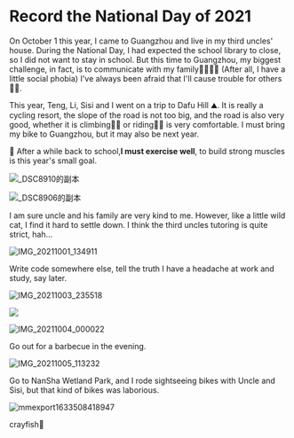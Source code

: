# Record the National Day of 2021

On October 1 this year, I came to Guangzhou and live in my third uncles' house. During the National Day, I had expected the school library to close, so I did not want to stay in school. But this time to Guangzhou, my biggest challenge, in fact, is to communicate with my family👨‍👩‍👧‍👦 (After all, I have a little social phobia) I've always been afraid that I'll cause trouble for others🙍‍♂️.

This year, Teng, Li, Sisi and I went on a trip to Dafu Hill ⛰️. It is really a cycling resort, the slope of the road is not too big, and the road is also very good, whether it is climbing🧗‍♂️ or riding🚴‍♀️ is very comfortable. I must bring my bike to Guangzhou, but it may also be next year.

📝 After a while back to school,**I must exercise well**, to build strong muscles is this year's small goal. 

![_DSC8910的副本](https://vichien-public.oss-cn-guangzhou.aliyuncs.com/typora/_DSC8910%E7%9A%84%E5%89%AF%E6%9C%AC.jpg)

![_DSC8906的副本](https://vichien-public.oss-cn-guangzhou.aliyuncs.com/typora/_DSC8906%E7%9A%84%E5%89%AF%E6%9C%AC.jpg)

I am sure uncle and his family are very kind to me. However, like a little wild cat, I find it hard to settle down. I think the third uncles tutoring is quite strict, hah... 

![IMG_20211001_134911](https://vichien-public.oss-cn-guangzhou.aliyuncs.com/typora/IMG_20211001_134911.jpg)

Write code somewhere else, tell the truth I have a headache at work and study, say later.

![IMG_20211003_235518](https://vichien-public.oss-cn-guangzhou.aliyuncs.com/typora/IMG_20211003_235518.jpg)

![](https://vichien-public.oss-cn-guangzhou.aliyuncs.com/typora/IMG_20211003_235518.jpg)

![IMG_20211004_000022](https://vichien-public.oss-cn-guangzhou.aliyuncs.com/typora/IMG_20211004_000022.jpg)

Go out for a barbecue in the evening. 

![IMG_20211005_113232](https://vichien-public.oss-cn-guangzhou.aliyuncs.com/typora/IMG_20211005_113232.jpg)

Go to NanSha Wetland Park, and I rode sightseeing bikes with Uncle and Sisi, but that kind of bikes was laborious.

![mmexport1633508418947](https://vichien-public.oss-cn-guangzhou.aliyuncs.com/typora/mmexport1633508418947.jpg)

crayfish🦞

